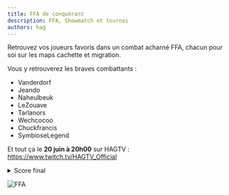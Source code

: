 ```yaml
---
title: FFA de conquérant
description: FFA, Showmatch et tournoi
authors: hag
---
```


Retrouvez vos joueurs favoris dans un combat acharné FFA, chacun pour soi sur les maps cachette et migration.

<!-- truncate -->

Vous y retrouverez les braves combattants : 
 * Vanderdorf
 * Jeando
 * Naheulbeuk
 * LeZouave
 * Tarlanors
 * Wechcocoo
 * Chuckfrancis
 * SymbioseLegend

Et tout ça le **20 juin à 20h00** sur HAGTV : https://www.twitch.tv/HAGTV_Official

<details> 
  <summary>Score final</summary>
    <div>
        <b>Vanderdorf</b> remporte la victoire sur la carte migration<br/>
        <b>Naheulbeuk</b> gagne sur la carte cachette
    </div>
</details>

![FFA](/img/organisations/hag/Affiche_FFA_1.png)